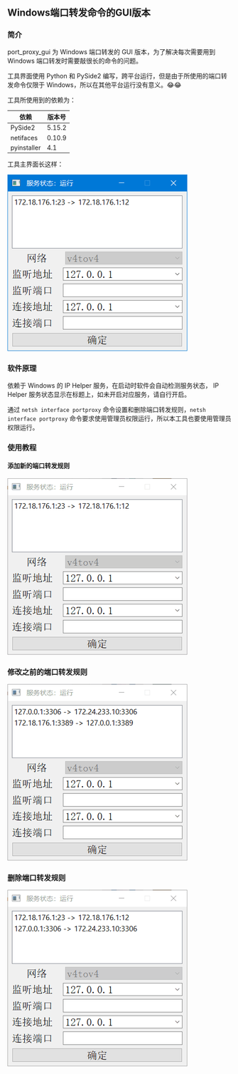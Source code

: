 ## Windows端口转发命令的GUI版本

### 简介

port_proxy_gui 为 Windows 端口转发的 GUI 版本，为了解决每次需要用到 Windows 端口转发时需要敲很长的命令的问题。

工具界面使用 Python 和 PySide2 编写，跨平台运行，但是由于所使用的端口转发命令仅限于 Windows，所以在其他平台运行没有意义。😂😂

工具所使用到的依赖为：

| 依赖        | 版本号 |
| ----------- | ------ |
| PySide2     | 5.15.2 |
| netifaces   | 0.10.9 |
| pyinstaller | 4.1    |

工具主界面长这样：

![](img/main.png)

### 软件原理

依赖于 Windows 的 IP Helper 服务，在启动时软件会自动检测服务状态， IP Helper 服务状态显示在标题上，如未开启对应服务，请自行开启。

通过 `netsh interface portproxy` 命令设置和删除端口转发规则，`netsh interface portproxy` 命令要求使用管理员权限运行，所以本工具也要使用管理员权限运行。

### 使用教程

#### 添加新的端口转发规则

![](img/add.gif)

### 修改之前的端口转发规则

![](img/edit.gif)

### 删除端口转发规则

![](img/del.gif)